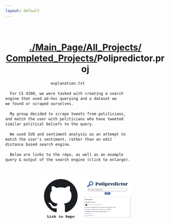 ```yaml
---
layout: default
---
```

<h1 style = "text-align:center;white-space:pre-wrap;">
<a href = "./index.html">./Main_Page/</a><a href = "./all_projects.html">All_Projects/</a><br><a href = "./completed_projects.html">Completed_Projects/</a>Polipredictor.proj
</h1>


```
                    explanation.txt

  For CS 4300, we were tasked with creating a search
engine that used ad-hoc querying and a dataset we
we found or scraped ourselves. 

  My group decided to scrape tweets from politicians, 
and match the user with politicians who have tweeted
similar political beliefs to the query. 

  We used SVD and sentiment analysis as an attempt to
match the user's sentiment, rather than an edit
distance based search engine. 

  Below are links to the repo, as well as an example
query & output of the search engine (click to enlarge). 
```

<h3 style = "text-align:center;white-space:pre-wrap;">
<a href = "https://github.com/rah379/Team_1_4300_Proj"  target="_blank" rel = "noopener noreferrer"><img src= "./assets/img/github_repo.jpeg" width = 140 height = 140></a><a href = "./assets/img/polipredictor_demo.png"  target="_blank" rel = "noopener noreferrer"><img src= "./assets/img/polipredictor_demo.png" width = 150 height = 140></a>
</h3>